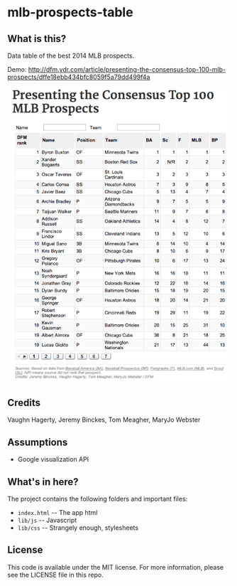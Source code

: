 mlb-prospects-table
===================

What is this?
-------------

Data table of the best 2014 MLB prospects.

Demo: http://dfm.ydr.com/article/presenting-the-consensus-top-100-mlb-prospects/dffe18ebb434bfc8059f5a79dd499f4a

![MLB prospects](screenshots/mlb.png)

Credits
---------

Vaughn Hagerty, Jeremy Binckes, Tom Meagher, MaryJo Webster

Assumptions
-----------

* Google visualization API

What's in here?
---------------

The project contains the following folders and important files:

* ``index.html`` -- The app html
* ``lib/js`` -- Javascript
* ``lib/css`` -- Strangely enough, stylesheets


License
----------

This code is available under the MIT license. For more information, please see the LICENSE file in this repo.


